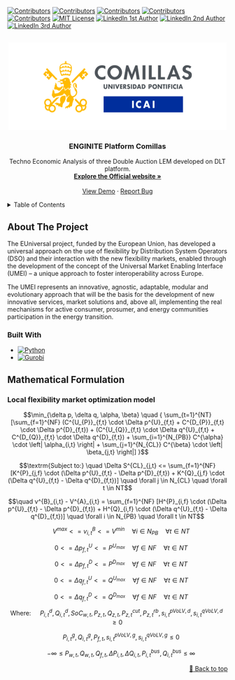 [![Contributors][contributors-shield1]][contributors-url1]
[![Contributors][contributors-shield2]][contributors-url2]
[![Contributors][contributors-shield3]][contributors-url3]
[![Contributors][contributors-shield4]][contributors-url4]
[![Contributors][contributors-shield5]][contributors-url5]
[![MIT License][license-shield]][license-url]
[![LinkedIn 1st Author][linkedin-shield1]][linkedin-url-1st]
[![LinkedIn 2nd Author][linkedin-shield2]][linkedin-url-2nd]
[![LinkedIn 3rd Author][linkedin-shield3]][linkedin-url-3rd]



<!-- PROJECT LOGO -->
<br />
<div align="center">
    <a href="https://github.com/MTr87/MKT_Comparison/">
        <img src="readme_file/logo-icai.png" alt="Logo" width="500" height="200">
  </a>

<h3 align="center">ENGINITE Platform Comillas</h3>

  <p align="center">
    Techno Economic Analysis of three Double Auction LEM developed on DLT platform.
    <br />
    <a href="https://euniversal.eu/"><strong>Explore the Official website »</strong></a>
    <br />
    <br />
    <a href="https://github.com/github_username/repo_name">View Demo</a>
    ·
    <a href="https://github.com/MTr87/DEV_MRKT_MODELS/issues">Report Bug</a>
  </p>
</div>



<!-- TABLE OF CONTENTS -->
<details>
  <summary>Table of Contents</summary>
  <ol>
    <li><a href="#about-the-project">About The Project</a>
      <ul>
        <li><a href="#built-with">Built With</a></li>
      </ul>
        <li><a href="#mathematical-formulation">The Optimisation Problems</a>
      <ul>
        <li><a href="#local-flexibility-market-optimization-model">Local Flexibility Market Optimization Model</a></li>
      </ul>
    </li>
    <li><a href="#usage">Usage</a></li>
  </ol>
</details>



<!-- ABOUT THE PROJECT -->
## About The Project

<!--[![Product Name Screen Shot][product-screenshot]](https://example.com)-->

<!-- Here's a blank template to get started: To avoid retyping too much info. Do a search and replace with your text editor for the following: `github_username`, `repo_name`, `twitter_handle`, `linkedin_username`, `email_client`, `email`, `project_title`, `project_description`-->
<!-- Link for emoji https://www.webfx.com/tools/emoji-cheat-sheet/ -->

The EUniversal project, funded by the European Union, has developed a universal approach on the use of flexibility by Distribution System Operators (DSO) and their interaction with the new flexibility markets, enabled through the development of the concept of the Universal Market Enabling Interface (UMEI) – a unique approach to foster interoperability across Europe.

The UMEI represents an innovative, agnostic, adaptable, modular and evolutionary approach that will be the basis for the development of new innovative services, market solutions and, above all, implementing the real mechanisms for active consumer, prosumer, and energy communities participation in the energy transition.


<!-- Built With -->
### Built With
* [![Python][Python-shield]][Python-url]
* [![Gurobi][Gurobi-shield]][Gurobi-url]

<!-- <p align="right"><a href="#top">🔼 Back to top</a></p> -->

<!-- Mathematical Problems -->
## Mathematical Formulation

<!-- Local flexibility market optimization model -->
### Local flexibility market optimization model
```math
\min_{\delta p, \delta q, \alpha, \beta} \quad { \sum_{t=1}^{NT} [\sum_{f=1}^{NF} (C^{U_{P}}_{f,t} \cdot \Delta p^{U}_{f,t} + C^{D_{P}}_{f,t} \cdot \Delta p^{D}_{f,t}) + (C^{U_{Q}}_{f,t} \cdot \Delta q^{U}_{f,t} + C^{D_{Q}}_{f,t} \cdot \Delta q^{D}_{f,t}) + \sum_{i=1}^{N_{PB}} C^{\alpha} \cdot \left| \alpha_{i,t} \right| + \sum_{j=1}^{N_{CL}} C^{\beta} \cdot \left| \beta_{j,t} \right|] }
```
```math
\textrm{Subject to:} \quad \Delta S^{CL}_{j,t} <= \sum_{f=1}^{NF} [K^{P}_{j,f} \cdot (\Delta p^{U}_{f,t} - \Delta p^{D}_{f,t}) + K^{Q}_{j,f} \cdot (\Delta q^{U}_{f,t} - \Delta q^{D}_{f,t})] \quad \forall j \in N_{CL} \quad \forall t \in NT
```
```math
\quad v^{B}_{i,t} - V^{A}_{i,t} = \sum_{f=1}^{NF} [H^{P}_{i,f} \cdot (\Delta p^{U}_{f,t} - \Delta p^{D}_{f,t}) + H^{Q}_{i,f} \cdot (\Delta q^{U}_{f,t} - \Delta q^{D}_{f,t})] \quad \forall i \in N_{PB} \quad \forall t \in NT
```
```math
\quad V^{max} <= v^{B}_{i,t} <= V^{min} \quad \forall i \in N_{PB} \quad \forall t \in NT
```
```math
\quad 0 <= \Delta p^{U}_{f,t} <= P^{U_{max}} \quad \forall f \in NF \quad \forall t \in NT
```
```math
\quad 0 <= \Delta p^{D}_{f,t} <= P^{D_{max}} \quad \forall f \in NF \quad \forall t \in NT
```
```math
\quad 0 <= \Delta q^{U}_{f,t} <= Q^{U_{max}} \quad \forall f \in NF \quad \forall t \in NT
```
```math
\quad 0 <= \Delta q^{D}_{f,t} <= Q^{D_{max}} \quad \forall f \in NF \quad \forall t \in NT
```
```math
\textrm{Where: } \quad {P^d_{i,t}, Q^d_{i,t}, SoC_{w,t}, P_{z,t}, Q_{z,t}, P^{cut}_{z,t}, P^{rb}_{z,t}, s^{pVoLV,d}_{i,t}, s^{qVoLV,d}_{i,t} \geq 0}
```
```math
\quad {P^g_{i,t}, Q^g_{i,t}, P_{f,t}, s^{pVoLV,g}_{i,t}, s^{qVoLV,g}_{i,t} \leq 0}
```
```math
\quad {- \infty \leq P_{w,t}, Q_{w,t}, Q_{f,t}, \Delta P_{i,t}, \Delta Q_{i,t}, P^{bus}_{i,t}, Q^{bus}_{i,t} \leq \infty}
```
<p align="right"><a href="#top">🔼 Back to top</a></p>

<!-- MARKDOWN LINKS & IMAGES -->
<!-- https://www.markdownguide.org/basic-syntax/#reference-style-links -->
<!-- To create your personalise shield go to: https://shields.io/ -->
[contributors-shield1]: https://img.shields.io/badge/Contributors-Matteo%20Troncia-orange
[contributors-url1]: https://www.iit.comillas.edu/people/mtroncia
[contributors-shield2]: https://img.shields.io/badge/Contributors-Marco%20Galici-green
[contributors-url2]: https://www.iit.comillas.edu/personas/mgalici
[contributors-shield3]: https://img.shields.io/badge/Contributors-Jose_Pablo_Chaves_Avila-skyblue
[contributors-url3]: https://www.iit.comillas.edu/personas/jchaves
[contributors-shield4]: https://img.shields.io/badge/Contributors-Orlando%20Mauricio-RoyalBlue
[contributors-url4]: https://www.iit.comillas.edu/personas/ovalarezo
[contributors-shield5]: https://img.shields.io/badge/Contributors-Eliana%20Carolina-darkviolet
[contributors-url5]: https://www.iit.comillas.edu/personas/eormeno
[license-shield]: https://img.shields.io/badge/License-BSD_3_Clause-yellow
<!--https://img.shields.io/badge/License-MIT-yellow-->
[license-url]: https://github.com/MTr87/MKT_Comparison/blob/main/LICENSE
[linkedin-shield1]: https://img.shields.io/badge/LinkedIn-ID--Matteo%20Troncia-blue
[linkedin-url-1st]: https://es.linkedin.com/in/matteotroncia
[linkedin-shield2]: https://img.shields.io/badge/LinkedIn-ID--Marco%20Galici-lightgrey
[linkedin-url-2nd]: https://it.linkedin.com/in/marco-galici-493069190
[linkedin-shield3]: https://img.shields.io/badge/LinkedIn-ID--Jose_Pablo_Chaves_Avila-springgreen
[linkedin-url-3rd]: https://www.linkedin.com/in/jose-pablo-chaves-avila-06774084
[product-screenshot]: images/screenshot.png
[Python-shield]: https://img.shields.io/badge/Python-py-green
[Python-url]: https://www.python.org/
[Gurobi-shield]: https://img.shields.io/badge/Gurobi-py-red
[Gurobi-url]: https://www.gurobi.com/
